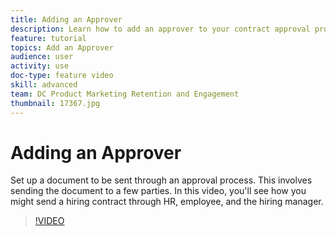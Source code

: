 ```yaml
---
title: Adding an Approver
description: Learn how to add an approver to your contract approval process
feature: tutorial
topics: Add an Approver
audience: user
activity: use
doc-type: feature video
skill: advanced
team: DC Product Marketing Retention and Engagement
thumbnail: 17367.jpg
---
```


# Adding an Approver

Set up a document to be sent through an approval process. This involves sending the document to a few parties. In this video, you'll see how you might send a hiring contract through HR, employee, and the hiring manager.

>[!VIDEO](https://video.tv.adobe.com/v/17367?hidetitle=true)
